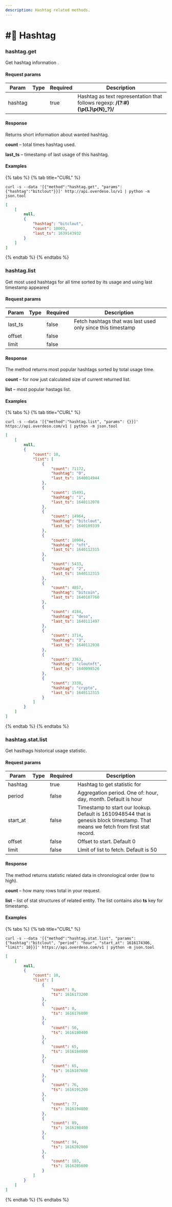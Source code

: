 ```yaml
---
description: Hashtag related methods.
---
```


# #⃣ Hashtag

### hashtag.get

Get hashtag information .

#### Request params

<table><thead><tr><th>Param</th><th data-type="select">Type</th><th data-type="checkbox">Required</th><th>Description</th></tr></thead><tbody><tr><td>hashtag</td><td></td><td>true</td><td>Hashtag as text representation that follows regexp: <strong>/(?:#)(\p{L}\p{N}_?)/</strong></td></tr></tbody></table>

#### Response

Returns short information about wanted hashtag.

**count** – total times hashtag used.

**last\_ts** – timestamp of last usage of this hashtag.

#### Examples

{% tabs %}
{% tab title="CURL" %}
```shell
curl -s --data '[{"method":"hashtag.get", "params": {"hashtag":"bitclout"}}]' http://api.overdeso.lo/v1 | python -m json.tool
```

```json
[
    [
        null,
        {
            "hashtag": "bitclout",
            "count": 10003,
            "last_ts": 1639143932
        }
    ]
]
```
{% endtab %}
{% endtabs %}

### hashtag.list

Get most used hashtags for all time sorted by its usage and using last timestamp appeared

#### Request params

<table><thead><tr><th>Param</th><th data-type="select">Type</th><th data-type="checkbox">Required</th><th>Description</th></tr></thead><tbody><tr><td>last_ts</td><td></td><td>false</td><td>Fetch hashtags that was last used only since this timestamp</td></tr><tr><td>offset</td><td></td><td>false</td><td></td></tr><tr><td>limit</td><td></td><td>false</td><td></td></tr></tbody></table>

#### Response

The method returns most popular hashtags sorted by total usage time.

**count** – for now just calculated size of current returned list.

**list** – most popular hastags list.

#### Examples

{% tabs %}
{% tab title="CURL" %}
```shell
curl -s --data '[{"method":"hashtag.list", "params": {}}]' https://api.overdeso.com/v1 | python -m json.tool
```

```json
[
    [
        null,
        {
            "count": 10,
            "list": [
                {
                    "count": 71172,
                    "hashtag": "0",
                    "last_ts": 1640014944
                },
                {
                    "count": 15491,
                    "hashtag": "1",
                    "last_ts": 1640112078
                },
                {
                    "count": 14964,
                    "hashtag": "bitclout",
                    "last_ts": 1640109339
                },
                {
                    "count": 10904,
                    "hashtag": "nft",
                    "last_ts": 1640112315
                },
                {
                    "count": 5433,
                    "hashtag": "2",
                    "last_ts": 1640112315
                },
                {
                    "count": 4857,
                    "hashtag": "bitcoin",
                    "last_ts": 1640107760
                },
                {
                    "count": 4184,
                    "hashtag": "deso",
                    "last_ts": 1640111497
                },
                {
                    "count": 3714,
                    "hashtag": "3",
                    "last_ts": 1640112938
                },
                {
                    "count": 3363,
                    "hashtag": "cloutnft",
                    "last_ts": 1640098526
                },
                {
                    "count": 3338,
                    "hashtag": "crypto",
                    "last_ts": 1640112315
                }
            ]
        }
    ]
]
```
{% endtab %}
{% endtabs %}

### hashtag.stat.list

Get hasthags historical usage statistic.

#### Request params

<table><thead><tr><th>Param</th><th data-type="select">Type</th><th data-type="checkbox">Required</th><th>Description</th></tr></thead><tbody><tr><td>hashtag</td><td></td><td>true</td><td>Hashtag to get statistic for</td></tr><tr><td>period</td><td></td><td>false</td><td>Aggregation period. One of: hour, day, month. Default is hour</td></tr><tr><td>start_at</td><td></td><td>false</td><td>Timestamp to start our lookup. Default is 1610948544 that is genesis block timestamp. That means we fetch from first stat record.</td></tr><tr><td>offset</td><td></td><td>false</td><td>Offset to start. Default 0</td></tr><tr><td>limit</td><td></td><td>false</td><td>LImit of list to fetch. Default is 50</td></tr></tbody></table>

#### Response

The method returns statistic related data in chronological order (low to high).

**count** – how many rows total in your request.

**list** – list of stat structures of related entity. The list contains also **ts** key for timestamp.

#### Examples

{% tabs %}
{% tab title="CURL" %}
```shell
curl -s --data '[{"method":"hashtag.stat.list", "params": {"hashtag":"bitclout", "period": "hour", "start_at": 1616174306, "limit": 10}}]' https://api.overdeso.com/v1 | python -m json.tool
```

```json
[
    [
        null,
        {
            "count": 10,
            "list": [
                {
                    "count": 0,
                    "ts": 1616173200
                },
                {
                    "count": 0,
                    "ts": 1616176800
                },
                {
                    "count": 50,
                    "ts": 1616180400
                },
                {
                    "count": 65,
                    "ts": 1616184000
                },
                {
                    "count": 65,
                    "ts": 1616187600
                },
                {
                    "count": 76,
                    "ts": 1616191200
                },
                {
                    "count": 77,
                    "ts": 1616194800
                },
                {
                    "count": 89,
                    "ts": 1616198400
                },
                {
                    "count": 94,
                    "ts": 1616202000
                },
                {
                    "count": 103,
                    "ts": 1616205600
                }
            ]
        }
    ]
]
```
{% endtab %}
{% endtabs %}
